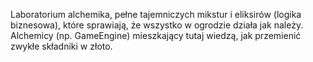 ﻿Laboratorium alchemika, pełne tajemniczych mikstur i eliksirów (logika biznesowa), które sprawiają, że wszystko w ogrodzie działa jak należy. Alchemicy (np. GameEngine) mieszkający tutaj wiedzą, jak przemienić zwykłe składniki w złoto.
